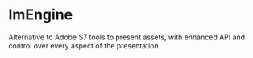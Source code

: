 ImEngine
========

Alternative to Adobe S7 tools to present assets, with enhanced API and control over every aspect of the presentation
